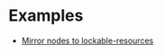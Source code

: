 # Examples

+ [Mirror nodes to lockable-resources](../../tests/src/main/jenkins/io/jenkins/pipeline/sample/mirrorNodesToLockableResources.groovy)
